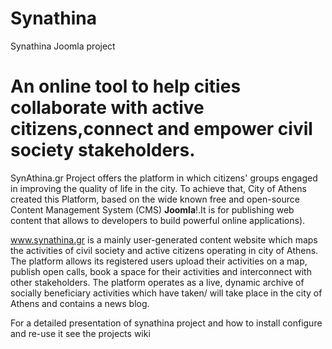 # Synathina

Synathina Joomla project

# An online tool to help cities collaborate with active citizens,connect and empower civil society stakeholders.

SynAthina.gr Project offers the platform in which citizens&#39; groups engaged in improving the quality of life in the city. To achieve that, City of Athens created this Platform, based on the wide known free and open-source Content Management System (CMS) **Joomla**!.It is for publishing web content that allows to developers to build powerful online applications).

www.synathina.gr is a mainly user-generated content website which maps the activities of civil society and active citizens operating in city of Athens. The platform allows its registered users upload their activities on a map, publish open calls, book a space for their activities and interconnect with other stakeholders. The platform operates as a live, dynamic archive of socially beneficiary activities which have taken/ will take place in the city of Athens and contains a news blog. 

For a detailed presentation of synathina project and how to install configure and re-use it see the projects wiki
